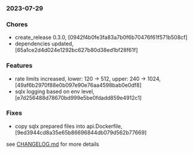 ### 2023-07-29

### Chores
+ create_release 0.3.0, [0942f4b0fe3fa83a7b0f6b70476f61f571b508cf]
+ dependencies updated, [65a1ce2d4d024e1292bc627b80d38ed1bf28f61f]

### Features
+ rate limits increased, lower: 120 -> 512, upper: 240 -> 1024, [49af6b2970f88e0b097e90e76aa4598bab0e0df8]
+ sqlx logging based on env level, [e7d256488d78670bd999e5be0fdadd859e4912c1]

### Fixes
+ copy sqlx prepared files into api.Dockerfile, [9ed3944cd8a35e65b86696844db079d562b77669]


see <a href='https://github.com/mrjackwills/adsbdb/blob/main/CHANGELOG.md'>CHANGELOG.md</a> for more details

